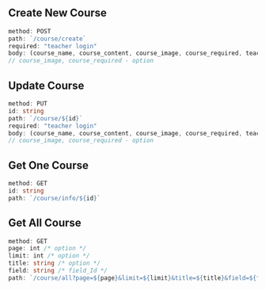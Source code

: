## **Create New Course**

```ts
method: POST
path: `/course/create`
required: "teacher login"
body: (course_name, course_content, course_image, course_required, teacher_Id, field_Id)<string>, course_total<int> 
// course_image, course_required - option
```

## **Update Course**

```ts
method: PUT
id: string
path: `/course/${id}`
required: "teacher login"
body: (course_name, course_content, course_image, course_required, teacher_Id, field_Id)<string>, course_total<int> 
// course_image, course_required - option
```

## **Get One Course**

```ts
method: GET
id: string
path: `/course/info/${id}`
```

## **Get All Course**

```ts
method: GET
page: int /* option */
limit: int /* option */
title: string /* option */
field: string /* field_Id */
path: `/course/all?page=${page}&limit=${limit}&title=${title}&field=${field}`
```